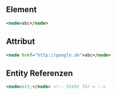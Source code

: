 ## Element
```xml
<node>abc</node>
```

## Attribut
```xml
<node href="http://google.de">abc</node>
```

## Entity Referenzen
```xml
<node>&lt;</node> <!-- Steht für < -->
```